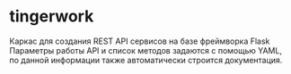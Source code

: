 # tingerwork

Каркас для создания REST API сервисов на базе фреймворка Flask
Параметры работы API и список методов задаются с помощью YAML, по данной информации
также автоматически строится документация.
